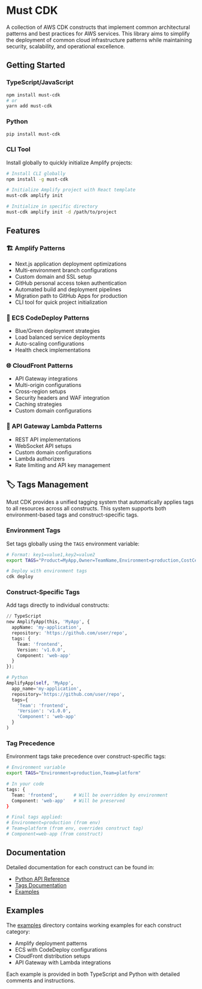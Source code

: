 # Must CDK

A collection of AWS CDK constructs that implement common architectural patterns and best practices for AWS services. This library aims to simplify the deployment of common cloud infrastructure patterns while maintaining security, scalability, and operational excellence.

## Getting Started

### TypeScript/JavaScript

```bash
npm install must-cdk
# or
yarn add must-cdk
```

### Python

```bash
pip install must-cdk
```

### CLI Tool

Install globally to quickly initialize Amplify projects:

```bash
# Install CLI globally
npm install -g must-cdk

# Initialize Amplify project with React template
must-cdk amplify init

# Initialize in specific directory
must-cdk amplify init -d /path/to/project
```

## Features

### 🏗️ Amplify Patterns

* Next.js application deployment optimizations
* Multi-environment branch configurations
* Custom domain and SSL setup
* GitHub personal access token authentication
* Automated build and deployment pipelines
* Migration path to GitHub Apps for production
* CLI tool for quick project initialization

### 🚢 ECS CodeDeploy Patterns

* Blue/Green deployment strategies
* Load balanced service deployments
* Auto-scaling configurations
* Health check implementations

### 🌐 CloudFront Patterns

* API Gateway integrations
* Multi-origin configurations
* Cross-region setups
* Security headers and WAF integration
* Caching strategies
* Custom domain configurations

### 🔌 API Gateway Lambda Patterns

* REST API implementations
* WebSocket API setups
* Custom domain configurations
* Lambda authorizers
* Rate limiting and API key management

## 🏷️ Tags Management

Must CDK provides a unified tagging system that automatically applies tags to all resources across all constructs. This system supports both environment-based tags and construct-specific tags.

### Environment Tags

Set tags globally using the `TAGS` environment variable:

```bash
# Format: key1=value1,key2=value2
export TAGS="Product=MyApp,Owner=TeamName,Environment=production,CostCenter=engineering"

# Deploy with environment tags
cdk deploy
```

### Construct-Specific Tags

Add tags directly to individual constructs:

```python
// TypeScript
new AmplifyApp(this, 'MyApp', {
  appName: 'my-application',
  repository: 'https://github.com/user/repo',
  tags: {
    Team: 'frontend',
    Version: 'v1.0.0',
    Component: 'web-app'
  }
});
```

```python
# Python
AmplifyApp(self, 'MyApp',
  app_name='my-application',
  repository='https://github.com/user/repo',
  tags={
    'Team': 'frontend',
    'Version': 'v1.0.0',
    'Component': 'web-app'
  }
)
```

### Tag Precedence

Environment tags take precedence over construct-specific tags:

```bash
# Environment variable
export TAGS="Environment=production,Team=platform"

# In your code
tags: {
  Team: 'frontend',      # Will be overridden by environment
  Component: 'web-app'   # Will be preserved
}

# Final tags applied:
# Environment=production (from env)
# Team=platform (from env, overrides construct tag)
# Component=web-app (from construct)
```

## Documentation

Detailed documentation for each construct can be found in:

* [Python API Reference](./docs/python/api.md)
* [Tags Documentation](./docs/TAGS.md)
* [Examples](./examples/README.md)

## Examples

The [examples](./examples) directory contains working examples for each construct category:

* Amplify deployment patterns
* ECS with CodeDeploy configurations
* CloudFront distribution setups
* API Gateway with Lambda integrations

Each example is provided in both TypeScript and Python with detailed comments and instructions.
